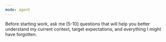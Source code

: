 ```yaml
---
mode: agent
---
```


Before starting work, ask me [5-10] questions that will help you better understand my current context, target expectations, and everything I might have forgotten.
